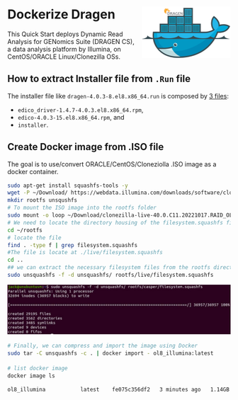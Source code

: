 
<!-- README.md is generated from README.Rmd. Please edit that file! -->

# Dockerize Dragen <img src="doc/docker_dragen.png" align="right" alt="containerit logo" width="200" style="padding: 0 0 10px 10px;" />

This Quick Start deploys Dynamic Read Analysis for GENomics Suite
(DRAGEN CS), a data analysis platform by Illumina, on CentOS/ORACLE
Linux/Clonezilla OSs.

## How to extract Installer file from `.Run` file

The installer file like `dragen-4.0.3-8.el8.x86_64.run` is composed by
[3
files](https://github.com/kmezhoud/Dragen/tree/main/extract_installer.md):

- `edico_driver-1.4.7-4.0.3.el8.x86_64.rpm`,
- `edico-4.0.3-15.el8.x86_64.rpm`, and
- `installer`.

## Create Docker image from .ISO file

The goal is to use/convert ORACLE/CentOS/Cloneziolla .ISO image as a
docker container.

``` bash
sudo apt-get install squashfs-tools -y
wget -P ~/Download/ https://webdata.illumina.com/downloads/software/clonezilla/clonezilla-live-40.0.C11.20221017.RAID_OL8_CF.iso
mkdir rootfs unsqushfs
# To mount the ISO image into the rootfs folder 
sudo mount -o loop ~/Download/clonezilla-live-40.0.C11.20221017.RAID_OL8_CF.iso ~/rootfs
# We need to locate the directory housing of the filesystem.squashfs file. 
cd ~/rootfs
# locate the file
find . -type f | grep filesystem.squashfs
#The file is locate at ./live/filesystem.squashfs
cd ..
## we can extract the necessary filesystem files from the rootfs directory into the unsquashfs directory 
sudo unsquashfs -f -d unsquashfs/ rootfs/live/filesystem.squashfs
```

<img src="doc/extract_iso_files.png"/>

``` bash
# Finally, we can compress and import the image using Docker
sudo tar -C unsquashfs -c . | docker import - ol8_illumina:latest

# list docker image
docker image ls
```

``` eval
ol8_illumina           latest    fe075c356df2   3 minutes ago   1.14GB
```
